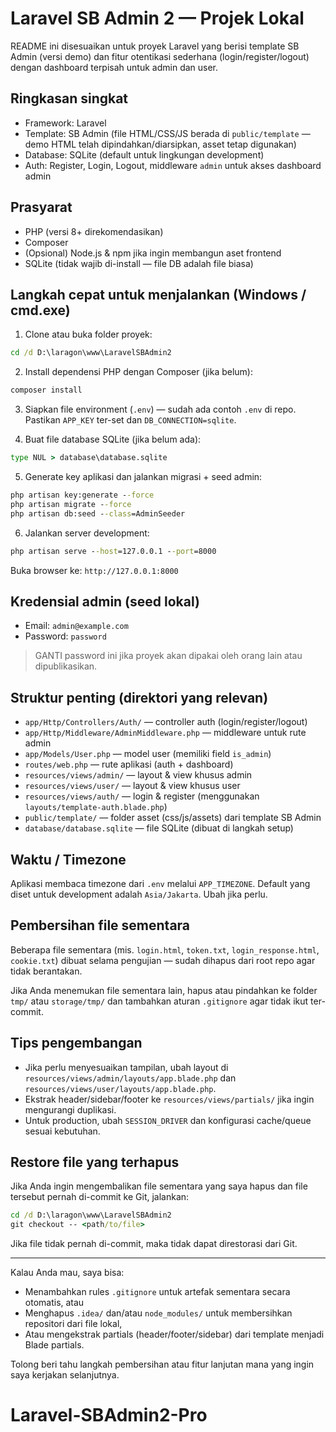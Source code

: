# Laravel SB Admin 2 — Projek Lokal

README ini disesuaikan untuk proyek Laravel yang berisi template SB Admin (versi demo) dan fitur otentikasi sederhana (login/register/logout) dengan dashboard terpisah untuk admin dan user.

## Ringkasan singkat
- Framework: Laravel
- Template: SB Admin (file HTML/CSS/JS berada di `public/template` — demo HTML telah dipindahkan/diarsipkan, asset tetap digunakan)
- Database: SQLite (default untuk lingkungan development)
- Auth: Register, Login, Logout, middleware `admin` untuk akses dashboard admin

## Prasyarat
- PHP (versi 8+ direkomendasikan)
- Composer
- (Opsional) Node.js & npm jika ingin membangun aset frontend
- SQLite (tidak wajib di-install — file DB adalah file biasa)

## Langkah cepat untuk menjalankan (Windows / cmd.exe)
1. Clone atau buka folder proyek:

```cmd
cd /d D:\laragon\www\LaravelSBAdmin2
```

2. Install dependensi PHP dengan Composer (jika belum):

```cmd
composer install
```

3. Siapkan file environment (`.env`) — sudah ada contoh `.env` di repo. Pastikan `APP_KEY` ter-set dan `DB_CONNECTION=sqlite`.

4. Buat file database SQLite (jika belum ada):

```cmd
type NUL > database\database.sqlite
```

5. Generate key aplikasi dan jalankan migrasi + seed admin:

```cmd
php artisan key:generate --force
php artisan migrate --force
php artisan db:seed --class=AdminSeeder
```

6. Jalankan server development:

```cmd
php artisan serve --host=127.0.0.1 --port=8000
```

Buka browser ke: `http://127.0.0.1:8000`

## Kredensial admin (seed lokal)
- Email: `admin@example.com`
- Password: `password`

> GANTI password ini jika proyek akan dipakai oleh orang lain atau dipublikasikan.

## Struktur penting (direktori yang relevan)
- `app/Http/Controllers/Auth/` — controller auth (login/register/logout)
- `app/Http/Middleware/AdminMiddleware.php` — middleware untuk rute admin
- `app/Models/User.php` — model user (memiliki field `is_admin`)
- `routes/web.php` — rute aplikasi (auth + dashboard)
- `resources/views/admin/` — layout & view khusus admin
- `resources/views/user/` — layout & view khusus user
- `resources/views/auth/` — login & register (menggunakan `layouts/template-auth.blade.php`)
- `public/template/` — folder asset (css/js/assets) dari template SB Admin
- `database/database.sqlite` — file SQLite (dibuat di langkah setup)

## Waktu / Timezone
Aplikasi membaca timezone dari `.env` melalui `APP_TIMEZONE`. Default yang diset untuk development adalah `Asia/Jakarta`. Ubah jika perlu.

## Pembersihan file sementara
Beberapa file sementara (mis. `login.html`, `token.txt`, `login_response.html`, `cookie.txt`) dibuat selama pengujian — sudah dihapus dari root repo agar tidak berantakan.

Jika Anda menemukan file sementara lain, hapus atau pindahkan ke folder `tmp/` atau `storage/tmp/` dan tambahkan aturan `.gitignore` agar tidak ikut ter-commit.

## Tips pengembangan
- Jika perlu menyesuaikan tampilan, ubah layout di `resources/views/admin/layouts/app.blade.php` dan `resources/views/user/layouts/app.blade.php`.
- Ekstrak header/sidebar/footer ke `resources/views/partials/` jika ingin mengurangi duplikasi.
- Untuk production, ubah `SESSION_DRIVER` dan konfigurasi cache/queue sesuai kebutuhan.

## Restore file yang terhapus
Jika Anda ingin mengembalikan file sementara yang saya hapus dan file tersebut pernah di-commit ke Git, jalankan:

```cmd
cd /d D:\laragon\www\LaravelSBAdmin2
git checkout -- <path/to/file>
```

Jika file tidak pernah di-commit, maka tidak dapat direstorasi dari Git.

---

Kalau Anda mau, saya bisa:
- Menambahkan rules `.gitignore` untuk artefak sementara secara otomatis, atau
- Menghapus `.idea/` dan/atau `node_modules/` untuk membersihkan repositori dari file lokal,
- Atau mengekstrak partials (header/footer/sidebar) dari template menjadi Blade partials.

Tolong beri tahu langkah pembersihan atau fitur lanjutan mana yang ingin saya kerjakan selanjutnya.
# Laravel-SBAdmin2-Pro  

